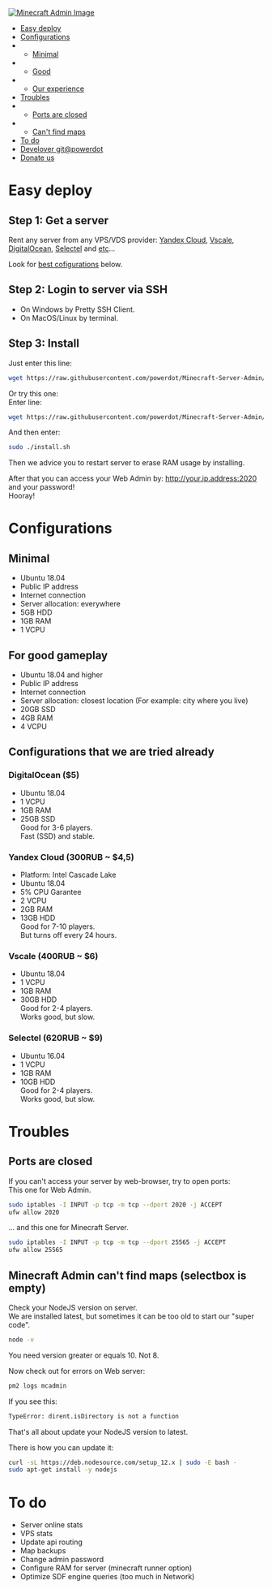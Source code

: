[![Minecraft Admin Image](https://storage.yandexcloud.net/actid-storage/Minecraft-Server-Admin/mnjs.png)](https://github.com/powerdot/Minecraft-Server-Admin)

* [Easy deploy](#easy-deploy)
* [Configurations](#configurations)
* * [Minimal](#minimal)
* * [Good](#for-good-gameplay)
* * [Our experience](#configurations-that-we-are-tried-already)
* [Troubles](#troubles)
* * [Ports are closed](#ports-are-closed)
* * [Can't find maps](#minecraft-admin-cant-find-maps-selectbox-is-empty)
* [To do](#to-do)
* [Develover git@powerdot](https://github.com/powerdot/)
* [Donate us](https://patreon.com/minecraft_admin)

# Easy deploy

## Step 1: Get a server
Rent any server from any VPS/VDS provider: [Yandex Cloud](https://cloud.yandex.ru/), [Vscale](https://vscale.io/), [DigitalOcean](https://www.digitalocean.com/), [Selectel](https://selectel.ru/) and [etc](https://www.techradar.com/news/best-vps-hosting)...

Look for [best cofigurations](#for-good-gameplay) below.

## Step 2: Login to server via SSH
* On Windows by Pretty SSH Client.
* On MacOS/Linux by terminal.

## Step 3: Install

Just enter this line:
```bash
wget https://raw.githubusercontent.com/powerdot/Minecraft-Server-Admin/master/install.sh && chmod +x install.sh && ./install.sh
```

Or try this one:  
Enter line:
```bash
wget https://raw.githubusercontent.com/powerdot/Minecraft-Server-Admin/master/install.sh && chmod +x install.sh
```
And then enter:
```bash
sudo ./install.sh
```

Then we advice you to restart server to erase RAM usage by installing.  

After that you can access your Web Admin by: http://your.ip.address:2020 and your password!  
Hooray!

# Configurations

## Minimal
* Ubuntu 18.04
* Public IP address
* Internet connection
* Server allocation: everywhere
* 5GB HDD
* 1GB RAM
* 1 VCPU

## For good gameplay
* Ubuntu 18.04 and higher
* Public IP address
* Internet connection
* Server allocation: closest location (For example: city where you live)
* 20GB SSD
* 4GB RAM
* 4 VCPU

## Configurations that we are tried already

### DigitalOcean ($5)
* Ubuntu 18.04
* 1 VCPU
* 1GB RAM
* 25GB SSD  
Good for 3-6 players.  
Fast (SSD) and stable.

### Yandex Cloud (300RUB ~ $4,5)
* Platform: Intel Cascade Lake
* Ubuntu 18.04
* 5% CPU Garantee
* 2 VCPU
* 2GB RAM
* 13GB HDD  
Good for 7-10 players.  
But turns off every 24 hours.

### Vscale (400RUB ~ $6)
* Ubuntu 18.04
* 1 VCPU
* 1GB RAM
* 30GB HDD  
Good for 2-4 players.  
Works good, but slow.

### Selectel (620RUB ~ $9)
* Ubuntu 16.04
* 1 VCPU
* 1GB RAM
* 10GB HDD  
Good for 2-4 players.  
Works good, but slow.

# Troubles

## Ports are closed
If you can't access your server by web-browser, try to open ports:  
This one for Web Admin.
```bash
sudo iptables -I INPUT -p tcp -m tcp --dport 2020 -j ACCEPT
ufw allow 2020
```
... and this one for Minecraft Server.
```bash
sudo iptables -I INPUT -p tcp -m tcp --dport 25565 -j ACCEPT
ufw allow 25565
```

## Minecraft Admin can't find maps (selectbox is empty)
Check your NodeJS version on server.  
We are installed latest, but sometimes it can be too old to start our "super code".  
```bash
node -v
```
You need version greater or equals 10. Not 8.

Now check out for errors on Web server:
```bash
pm2 logs mcadmin
```
If you see this:
```bash
TypeError: dirent.isDirectory is not a function
```
That's all about update your NodeJS version to latest.  

There is how you can update it:
```bash
curl -sL https://deb.nodesource.com/setup_12.x | sudo -E bash -
sudo apt-get install -y nodejs
```

# To do
* Server online stats
* VPS stats
* Update api routing
* Map backups
* Change admin password
* Configure RAM for server (minecraft runner option)
* Optimize SDF engine queries (too much in Network)
